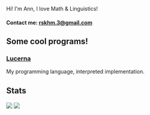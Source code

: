 Hi! I'm Ann, I love Math & Linguistics!

#### Contact me: rskhm.3@gmail.com

## Some cool programs!
### [Lucerna](https://github.com/xxxAnn/Lucerna)
My programming language, interpreted implementation.

## Stats
<img align="center" src="https://github-readme-stats.vercel.app/api?username=xxxAnn&theme=tokyonight&&langs_count=10">
<img align="center" src="https://github-readme-stats.vercel.app/api/top-langs/?username=xxxAnn&size_weight=0.5&count_weight=0.5&theme=tokyonight&&langs_count=10">
